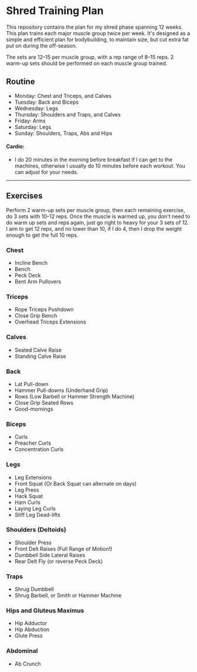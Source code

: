 # Shred Training Plan

This repository contains the plan for my shred phase spanning 12 weeks.
This plan trains each major muscle group twice per week.
It's designed as a simple and efficient plan for bodybuilding, to maintain size, but cut extra fat put on during the
off-season.

The sets are 12–15 per muscle group, with a rep range of 8–15 reps. 2 warm-up sets should be performed on each muscle
group trained.

## Routine

- Monday: Chest and Triceps, and Calves
- Tuesday: Back and Biceps
- Wednesday: Legs
- Thursday: Shoulders and Traps, and Calves
- Friday: Arms
- Saturday: Legs
- Sunday: Shoulders, Traps, Abs and Hips

#### Cardio:

- I do 20 minutes in the morning before breakfast if I can get to the machines, otherwise I usually do 10 minutes before
  each workout. You can adjust for your needs.

----

## Exercises

Perform 2 warm-up sets per muscle group, then each remaining exercise, do 3 sets with 10–12 reps. Once the muscle is
warmed up, you don't need to do warm up sets and reps again, just go right to heavy for your 3 sets of 12. I aim to get
12 reps, and no lower than 10, if I do 4, then I drop the weight enough to get the full 10 reps.

### Chest

- Incline Bench
- Bench
- Peck Deck
- Bent Arm Pullovers

### Triceps

- Rope Triceps Pushdown
- Close Grip Bench
- Overhead Triceps Extensions

### Calves

- Seated Calve Raise
- Standing Calve Raise

### Back

- Lat Pull-down
- Hammer Pull-downs (Underhand Grip)
- Rows (Low Barbell or Hammer Strength Machine)
- Close Grip Seated Rows
- Good-mornings

### Biceps

- Curls
- Preacher Curls
- Concentration Curls

### Legs

- Leg Extensions
- Front Squat (Or Back Squat can alternate on days)
- Leg Press
- Hack Squat
- Ham Curls
- Laying Leg Curls
- Stiff Leg Dead-lifts

### Shoulders (Deltoids)

- Shoulder Press
- Front Delt Raises (Full Range of Motion!)
- Dumbbell Side Lateral Raises
- Rear Delt Fly (or reverse Peck Deck)

### Traps

- Shrug Dumbbell
- Shrug Barbell, or Smith or Hammer Machine

### Hips and Gluteus Maximus

- Hip Adductor
- Hip Abduction
- Glute Press

### Abdominal

- Ab Crunch
